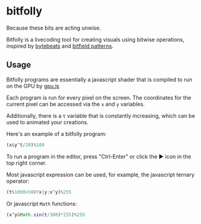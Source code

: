 # bitfolly

Because these bits are acting unwise.

Bitfolly is a livecoding tool for creating visuals using bitwise operations,
inspired by [bytebeats](http://countercomplex.blogspot.com/2011/10/algorithmic-symphonies-from-one-line-of.html) and [bitfield patterns](https://twitter.com/aemkei/status/1378106731386040322).

## Usage

Bitfolly programs are essentially a javascript shader that is compiled to run on the GPU by [gpu.js](https://github.com/gpujs/gpu.js)

Each program is run for every pixel on the screen. The coordinates for the current pixel can
be accessed via the `x` and `y` variables.

Additionally, there is a `t` variable that is constantly increasing, which can be used to
animated your creations.

Here's an example of a bitfolly program:
```javascript
(x&y^t/20)%100
```
To run a program in the editor, press "Ctrl-Enter" or click the ▶️ icon in the top right corner.

Most javascript expression can be used, for example, the javascript ternary operator:
```javascript
(t%1000>500?x|y:x^y)%255
```

Or javascript `Math` functions:
```javascript
(x^y&Math.sin(t/300)*255)%255
```

